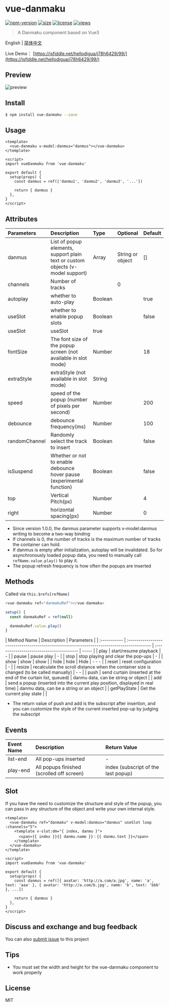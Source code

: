# vue-danmaku

[![npm-version](https://img.shields.io/npm/v/vue-danmaku.svg)](https://www.npmjs.com/package/vue-danmaku)
[![size](https://img.shields.io/badge/minifiedsize-15kB-blue.svg)](https://www.npmjs.com/package/vue-danmaku)
[![license](https://img.shields.io/npm/l/express.svg)]()
[![views](https://us-central1-trackgit-analytics.cloudfunctions.net/token/ping/l2vhhsgs5ei8uo1hftsl)](https://trackgit.com)

> A Danmaku component based on Vue3

English | [简体中文](https://github.com/hellodigua/vue-danmaku/blob/main/README.md)

Live Demo： [https://jsfiddle.net/hellodigua/j78h6429/99/](https://jsfiddle.net/hellodigua/j78h6429/99/)

## Preview

![preview](https://cdn.jsdelivr.net/gh/hellodigua/cdn/img/vue-danmaku.webp)

## Install

```bash
$ npm install vue-danmaku --save
```

## Usage

```vue
<template>
  <vue-danmaku v-model:danmus="danmus"></vue-danmaku>
</template>

<script>
import vueDanmaku from 'vue-danmaku'

export default {
  setup(props) {
    const danmus = ref(['danmu1', 'danmu2', 'danmu3', '...'])

    return { danmus }
  },
}
</script>
```

## Attributes

| Parameters    | Description                                                                    | Type    | Optional         | Default |
| :------------ | :----------------------------------------------------------------------------- | :------ | :--------------- | :------ |
| danmus        | List of popup elements, support plain text or custom objects (v-model support) | Array   | String or object | []      |
| channels      | Number of tracks                                                               |         | 0                |
| autoplay      | whether to auto-play                                                           | Boolean |                  | true    |
| useSlot       | whether to enable popup slots                                                  | Boolean |                  | false   |
| useSlot       | useSlot                                                                        | true    |
| fontSize      | The font size of the popup screen (not available in slot mode)                 | Number  |                  | 18      |
| extraStyle    | extraStyle (not available in slot mode)                                        | String  |                  |         |
| speed         | speed of the popup (number of pixels per second)                               | Number  |                  | 200     |
| debounce      | debounce frequency(ms)                                                         | Number  |                  | 100     |
| randomChannel | Randomly select the track to insert                                            | Boolean |                  | false   |
| isSuspend     | Whether or not to enable debounce hover pause (experimental function)          | Boolean |                  | false   |
| top           | Vertical Pitch(px)                                                             | Number  |                  | 4       |
| right         | horizontal spacing(px)                                                         | Number  |                  | 0       |

- Since version 1.0.0, the danmus parameter supports v-model:danmus writing to become a two-way binding
- If channels is 0, the number of tracks is the maximum number of tracks the container can hold.
- If danmus is empty after initialization, autoplay will be invalidated. So for asynchronously loaded popup data, you need to manually call `refName.value.play()` to play it.
- The popup refresh frequency is how often the popups are inserted

## Methods

Called via `this.$refs[refName]`

```js
<vue-danmaku ref="danmakuRef"></vue-danmaku>

setup() {
  const danmakuRef = ref(null)

  danmakuRef.value.play()
}
```

| Method Name  | Description                                                                                | Parameters                               |
| :----------- | :----------------------------------------------------------------------------------------- | :--------------------------------------- | ----- |
| play         | start/resume playback                                                                      | -                                        |
| pause        | pause play                                                                                 | -                                        |
| stop         | stop playing and clear the pop-ups                                                         | -                                        |
| show         | show                                                                                       | show                                     |
| hide         | hide                                                                                       | Hide                                     | - - - |
| reset        | reset configuration                                                                        | -                                        |
| resize       | recalculate the scroll distance when the container size is changed (to be called manually) | - -                                      |
| push         | send curtain (inserted at the end of the curtain list, queued)                             | danmu data, can be string or object      |
| add          | send a popup (inserted into the current play position, displayed in real time)             | danmu data, can be a string or an object |
| getPlayState | Get the current play state                                                                 |                                          |

- The return value of push and add is the subscript after insertion, and you can customize the style of the current inserted pop-up by judging the subscript

## Events

| Event Name | Description                               | Return Value                        |
| :--------- | :---------------------------------------- | :---------------------------------- |
| list-end   | All pop-ups inserted                      | -                                   |
| play-end   | All popups finished (scrolled off screen) | index (subscript of the last popup) |

## Slot

If you have the need to customize the structure and style of the popup, you can pass in any structure of the object and write your own internal style.

```vue
<template>
  <vue-danmaku ref="danmaku" v-model:danmus="danmus" useSlot loop :channels="5">
    <template v-slot:dm="{ index, danmu }">
      <span>{{ index }}{{ danmu.name }}：{{ danmu.text }}</span>
    </template>
  </vue-danmaku>
</template>

<script>
import vueDanmaku from 'vue-danmaku'

export default {
  setup(props) {
    const danmus = ref([{ avatar: 'http://a.com/a.jpg', name: 'a', text: 'aaa' }, { avatar: 'http://a.com/b.jpg', name: 'b', text: 'bbb' }, ...])

    return { danmus }
  },
}
</script>
```

## Discuss and exchange and bug feedback

You can also [submit issue](https://github.com/hellodigua/vue-danmaku/issues) to this project

## Tips

- You must set the width and height for the vue-danmaku component to work properly

## License

MIT
